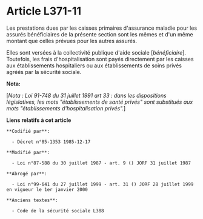 # Article L371-11

Les prestations dues par les caisses primaires d'assurance maladie pour les assurés bénéficiaires de la présente section sont
les mêmes et d'un même montant que celles prévues pour les autres assurés.

Elles sont versées à la collectivité publique d'aide sociale [*bénéficiaire*]. Toutefois, les frais d'hospitalisation sont
payés directement par les caisses aux établissements hospitaliers ou aux établissements de soins privés agréés par la
sécurité sociale.

**Nota:**

[*Nota : Loi 91-748 du 31 juillet 1991 art 33 : dans les dispositions législatives, les mots "établissements de santé privés"
sont substitués aux mots "établissements d'hospitalisation privés".*]

**Liens relatifs à cet article**

	**Codifié par**:

	  - Décret n°85-1353 1985-12-17

	**Modifié par**:

	  - Loi n°87-588 du 30 juillet 1987 - art. 9 () JORF 31 juillet 1987

	**Abrogé par**:

	  - Loi n°99-641 du 27 juillet 1999 - art. 31 () JORF 28 juillet 1999 en vigueur le 1er janvier 2000

	**Anciens textes**:

	  - Code de la sécurité sociale L388
